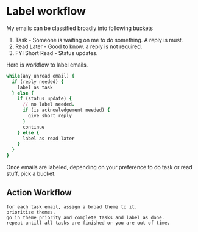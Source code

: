 # Label workflow
My emails can be classified broadly into following buckets

1. Task - Someone is waiting on me to do something. A reply is must.
2. Read Later - Good to know, a reply is not required.
3. FYI Short Read - Status updates.

Here is workflow to label emails.

```ruby
while(any unread email) {
  if (reply needed) {
    label as task
  } else {
    if (status update) {
      // no label needed.
      if (is acknowledgement needed) {
        give short reply
      }
      continue
    } else {
      label as read later
    }
  }
}
```

Once emails are labeled, depending on your preference to do task or read stuff, pick a bucket.

## Action Workflow

```
for each task email, assign a broad theme to it.
prioritize themes.
go in theme priority and complete tasks and label as done.
repeat untill all tasks are finished or you are out of time.
```

